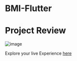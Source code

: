 # BMI-Flutter

# Project Review 

![image](https://github.com/user-attachments/assets/a5386446-f28e-4473-98e1-7fa8ee4a0159)

Explore your live Experience [here](https://bmi-calculator-flutter.netlify.app/)
